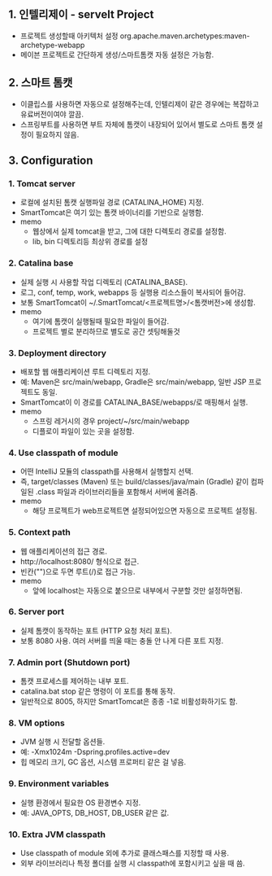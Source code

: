 ## 1. 인텔리제이 - servelt Project
 - 프로젝트 생성할때 아키텍처 설정 org.apache.maven.archetypes:maven-archetype-webapp
 - 메이븐 프로젝트로 간단하게 생성/스마트톰캣 자동 설정은 가능함.

## 2. 스마트 톰캣
 - 이클립스를 사용하면 자동으로 설정해주는데, 인텔리제이 같은 경우에는 복잡하고 유료버전이여야 깔끔.
 - 스프링부트를 사용하면 부트 자체에 톰캣이 내장되어 있어서 별도로 스마트 톰캣 설정이 필요하지 않음.

## 3. Configuration
### 1. Tomcat server
 - 로컬에 설치된 톰캣 실행파일 경로 (CATALINA_HOME) 지정.
 - SmartTomcat은 여기 있는 톰캣 바이너리를 기반으로 실행함. 
 - memo
   - 웹상에서 실제 tomcat을 받고, 그에 대한 디렉토리 경로를 설정함.
   - lib, bin 디렉토리등 최상위 경로를 설정

### 2. Catalina base
 - 실제 실행 시 사용할 작업 디렉토리 (CATALINA_BASE).
 - 로그, conf, temp, work, webapps 등 실행용 리소스들이 복사되어 들어감.
 - 보통 SmartTomcat이 ~/.SmartTomcat/<프로젝트명>/<톰캣버전>에 생성함.
 - memo
   - 여기에 톰캣이 실행될때 필요한 파일이 들어감.
   - 프로젝트 별로 분리하므로 별도로 공간 셋팅해둘것

### 3. Deployment directory
 - 배포할 웹 애플리케이션 루트 디렉토리 지정.
 - 예: Maven은 src/main/webapp, Gradle은 src/main/webapp, 일반 JSP 프로젝트도 동일.
 - SmartTomcat이 이 경로를 CATALINA_BASE/webapps/<contextPath>로 매핑해서 실행.
 - memo
   - 스프링 레거시의 경우 project/~/src/main/webapp
   - 디플로이 파일이 있는 곳을 설정함.

### 4. Use classpath of module
 - 어떤 IntelliJ 모듈의 classpath를 사용해서 실행할지 선택.
 - 즉, target/classes (Maven) 또는 build/classes/java/main (Gradle) 같이 컴파일된 .class 파일과 라이브러리들을 포함해서 서버에 올려줌.
 - memo
   - 해당 프로젝트가 web프로젝트면 설정되어있으면 자동으로 프로젝트 설정됨.

### 5. Context path
 - 웹 애플리케이션의 접근 경로.
 - http://localhost:8080/<contextPath> 형식으로 접근.
 - 빈칸("")으로 두면 루트(/)로 접근 가능.
 - memo
   - 앞에 localhost는 자동으로 붙으므로 내부에서 구분할 것만 설정하면됨.

### 6. Server port
 - 실제 톰캣이 동작하는 포트 (HTTP 요청 처리 포트).
 - 보통 8080 사용. 여러 서버를 띄울 때는 충돌 안 나게 다른 포트 지정.

### 7. Admin port (Shutdown port)
 - 톰캣 프로세스를 제어하는 내부 포트.
 - catalina.bat stop 같은 명령이 이 포트를 통해 동작.
 - 일반적으로 8005, 하지만 SmartTomcat은 종종 -1로 비활성화하기도 함.

### 8. VM options
 - JVM 실행 시 전달할 옵션들.
 - 예: -Xmx1024m -Dspring.profiles.active=dev
 - 힙 메모리 크기, GC 옵션, 시스템 프로퍼티 같은 걸 넣음.


### 9. Environment variables
 - 실행 환경에서 필요한 OS 환경변수 지정.
 - 예: JAVA_OPTS, DB_HOST, DB_USER 같은 값.

### 10. Extra JVM classpath
 - Use classpath of module 외에 추가로 클래스패스를 지정할 때 사용.
 - 외부 라이브러리나 특정 폴더를 실행 시 classpath에 포함시키고 싶을 때 씀.